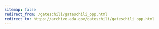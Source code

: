 ```yaml
---
sitemap: false 
redirect_from: /gateschili/gateschili_opp.html 
redirect_to: https://archive.ada.gov/gateschili/gateschili_opp.html 
---
```

